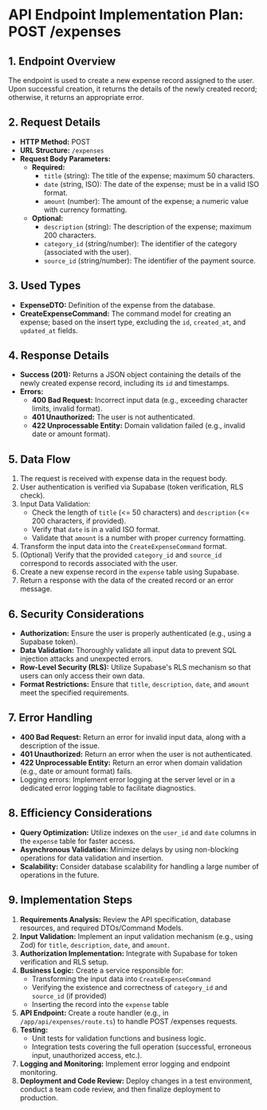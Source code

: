 # API Endpoint Implementation Plan: POST /expenses

## 1. Endpoint Overview

The endpoint is used to create a new expense record assigned to the user. Upon successful creation, it returns the details of the newly created record; otherwise, it returns an appropriate error.

## 2. Request Details

- **HTTP Method:** POST
- **URL Structure:** `/expenses`
- **Request Body Parameters:**
  - **Required:**
    - `title` (string): The title of the expense; maximum 50 characters.
    - `date` (string, ISO): The date of the expense; must be in a valid ISO format.
    - `amount` (number): The amount of the expense; a numeric value with currency formatting.
  - **Optional:**
    - `description` (string): The description of the expense; maximum 200 characters.
    - `category_id` (string/number): The identifier of the category (associated with the user).
    - `source_id` (string/number): The identifier of the payment source.

## 3. Used Types

- **ExpenseDTO:** Definition of the expense from the database.
- **CreateExpenseCommand:** The command model for creating an expense; based on the insert type, excluding the `id`, `created_at`, and `updated_at` fields.

## 4. Response Details

- **Success (201):** Returns a JSON object containing the details of the newly created expense record, including its `id` and timestamps.
- **Errors:**
  - **400 Bad Request:** Incorrect input data (e.g., exceeding character limits, invalid format).
  - **401 Unauthorized:** The user is not authenticated.
  - **422 Unprocessable Entity:** Domain validation failed (e.g., invalid date or amount format).

## 5. Data Flow

1. The request is received with expense data in the request body.
2. User authentication is verified via Supabase (token verification, RLS check).
3. Input Data Validation:
   - Check the length of `title` (<= 50 characters) and `description` (<= 200 characters, if provided).
   - Verify that `date` is in a valid ISO format.
   - Validate that `amount` is a number with proper currency formatting.
4. Transform the input data into the `CreateExpenseCommand` format.
5. (Optional) Verify that the provided `category_id` and `source_id` correspond to records associated with the user.
6. Create a new expense record in the `expense` table using Supabase.
7. Return a response with the data of the created record or an error message.

## 6. Security Considerations

- **Authorization:** Ensure the user is properly authenticated (e.g., using a Supabase token).
- **Data Validation:** Thoroughly validate all input data to prevent SQL injection attacks and unexpected errors.
- **Row-Level Security (RLS):** Utilize Supabase's RLS mechanism so that users can only access their own data.
- **Format Restrictions:** Ensure that `title`, `description`, `date`, and `amount` meet the specified requirements.

## 7. Error Handling

- **400 Bad Request:** Return an error for invalid input data, along with a description of the issue.
- **401 Unauthorized:** Return an error when the user is not authenticated.
- **422 Unprocessable Entity:** Return an error when domain validation (e.g., date or amount format) fails.
- Logging errors: Implement error logging at the server level or in a dedicated error logging table to facilitate diagnostics.

## 8. Efficiency Considerations

- **Query Optimization:** Utilize indexes on the `user_id` and `date` columns in the `expense` table for faster access.
- **Asynchronous Validation:** Minimize delays by using non-blocking operations for data validation and insertion.
- **Scalability:** Consider database scalability for handling a large number of operations in the future.

## 9. Implementation Steps

1. **Requirements Analysis:** Review the API specification, database resources, and required DTOs/Command Models.
2. **Input Validation:** Implement an input validation mechanism (e.g., using Zod) for `title`, `description`, `date`, and `amount`.
3. **Authorization Implementation:** Integrate with Supabase for token verification and RLS setup.
4. **Business Logic:** Create a service responsible for:
   - Transforming the input data into `CreateExpenseCommand`
   - Verifying the existence and correctness of `category_id` and `source_id` (if provided)
   - Inserting the record into the `expense` table
5. **API Endpoint:** Create a route handler (e.g., in `/app/api/expenses/route.ts`) to handle POST /expenses requests.
6. **Testing:**
   - Unit tests for validation functions and business logic.
   - Integration tests covering the full operation (successful, erroneous input, unauthorized access, etc.).
7. **Logging and Monitoring:** Implement error logging and endpoint monitoring.
8. **Deployment and Code Review:** Deploy changes in a test environment, conduct a team code review, and then finalize deployment to production.
